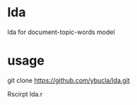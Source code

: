 # lda
lda for document-topic-words model

# usage
git clone https://github.com/ybucla/lda.git

Rscirpt lda.r
